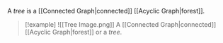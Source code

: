 A _tree_ is a [[Connected Graph|connected]] [[Acyclic Graph|forest]].

> [!example]
> ![[Tree Image.png]]
> A [[Connected Graph|connected]] [[Acyclic Graph|forest]] or a _tree_.